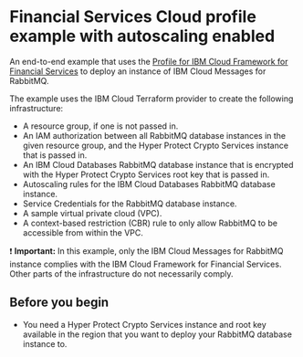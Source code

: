 # Financial Services Cloud profile example with autoscaling enabled

An end-to-end example that uses the [Profile for IBM Cloud Framework for Financial Services](../../modules/fscloud/) to deploy an instance of IBM Cloud Messages for RabbitMQ.

The example uses the IBM Cloud Terraform provider to create the following infrastructure:

- A resource group, if one is not passed in.
- An IAM authorization between all RabbitMQ database instances in the given resource group, and the Hyper Protect Crypto Services instance that is passed in.
- An IBM Cloud Databases RabbitMQ database instance that is encrypted with the Hyper Protect Crypto Services root key that is passed in.
- Autoscaling rules for the IBM Cloud Databases RabbitMQ database instance.
- Service Credentials for the RabbitMQ database instance.
- A sample virtual private cloud (VPC).
- A context-based restriction (CBR) rule to only allow RabbitMQ to be accessible from within the VPC.

:exclamation: **Important:** In this example, only the IBM Cloud Messages for RabbitMQ instance complies with the IBM Cloud Framework for Financial Services. Other parts of the infrastructure do not necessarily comply.
## Before you begin

- You need a Hyper Protect Crypto Services instance and root key available in the region that you want to deploy your RabbitMQ database instance to.
